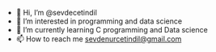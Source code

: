 - 👋 Hi, I’m @sevdecetindil
- 👀 I’m interested in programming and data science
- 🌱 I’m currently learning C programming and Data science
- 📫 How to reach me sevdenurcetindil@gmail.com

<!---
sevdecetindil/sevdecetindil is a ✨ special ✨ repository because its `README.md` (this file) appears on your GitHub profile.
You can click the Preview link to take a look at your changes.
--->
